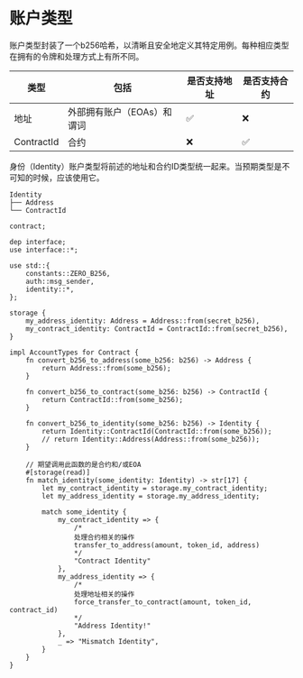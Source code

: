 # 账户类型

账户类型封装了一个b256哈希，以清晰且安全地定义其特定用例。每种相应类型在拥有的令牌和处理方式上有所不同。

| 类型        | 包括                               | 是否支持地址       | 是否支持合约       |
|-------------|------------------------------------|-------------------|-------------------|
| 地址         | 外部拥有账户（EOAs）和谓词         | ✅               | ❌                |
| ContractId  | 合约                               | ❌                | ✅                |

身份（Identity）账户类型将前述的地址和合约ID类型统一起来。当预期类型是不可知的时候，应该使用它。

```
Identity
├── Address
└── ContractId
```

```sway
contract;

dep interface;
use interface::*;

use std::{
    constants::ZERO_B256,
    auth::msg_sender,
    identity::*,
};

storage {
    my_address_identity: Address = Address::from(secret_b256),
    my_contract_identity: ContractId = ContractId::from(secret_b256),
}

impl AccountTypes for Contract {
    fn convert_b256_to_address(some_b256: b256) -> Address {
        return Address::from(some_b256);
    }

    fn convert_b256_to_contract(some_b256: b256) -> ContractId {
        return ContractId::from(some_b256);
    }

    fn convert_b256_to_identity(some_b256: b256) -> Identity {
        return Identity::ContractId(ContractId::from(some_b256));
        // return Identity::Address(Address::from(some_b256));
    }
    
    // 期望调用此函数的是合约和/或EOA
    #[storage(read)]
    fn match_identity(some_identity: Identity) -> str[17] {
        let my_contract_identity = storage.my_contract_identity;
        let my_address_identity = storage.my_address_identity;

        match some_identity {
            my_contract_identity => {
                /* 
                处理合约相关的操作
                transfer_to_address(amount, token_id, address)
                */
                "Contract Identity"
            },
            my_address_identity => {
                /* 
                处理地址相关的操作
                force_transfer_to_contract(amount, token_id, contract_id)
                */
                "Address Identity!"
            },
            _ => "Mismatch Identity",
        }
    }
}
```